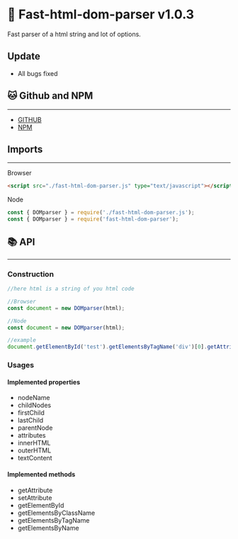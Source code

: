 # 📖 Fast-html-dom-parser v1.0.3

Fast parser of a html string and lot of options.

## Update
- All bugs fixed

## 🐱 Github and NPM
---

- [GITHUB](https://github.com/yoannchb-pro/fast-html-dom-parser)
- [NPM](https://www.npmjs.com/package/fast-html-dom-parser)

## Imports
---

Browser
```html
<script src="./fast-html-dom-parser.js" type="text/javascript"></script>
```
Node
```js
const { DOMparser } = require('./fast-html-dom-parser.js');
const { DOMparser } = require('fast-html-dom-parser');
```
## 📚 API
---

### Construction
```js
//here html is a string of you html code

//Browser
const document = new DOMparser(html);

//Node
const document = new DOMparser(html);

//example
document.getElementById('test').getElementsByTagName('div')[0].getAttribute('class');
```

### Usages

#### Implemented properties
- nodeName
- childNodes
- firstChild
- lastChild
- parentNode
- attributes
- innerHTML
- outerHTML
- textContent

#### Implemented methods
- getAttribute
- setAttribute
- getElementById
- getElementsByClassName
- getElementsByTagName
- getElementsByName